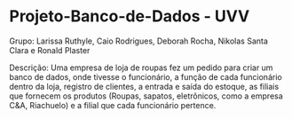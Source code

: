 # Projeto-Banco-de-Dados - UVV
Grupo: Larissa Ruthyle, Caio Rodrigues, Deborah Rocha, Nikolas Santa Clara e Ronald Plaster

Descrição: Uma empresa de loja de roupas fez um pedido para criar um banco de dados, onde tivesse o funcionário, a função de cada funcionário dentro da loja, registro de clientes, a entrada e saída do estoque, as filiais que fornecem os produtos (Roupas, sapatos, eletrônicos, como a empresa C&A, Riachuelo) e a filial que cada funcionário pertence.
